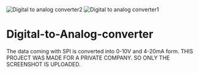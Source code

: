 ![Digital to analog converter2](https://user-images.githubusercontent.com/45290421/125198188-8e31bd80-e269-11eb-9c0a-07008f547788.PNG)
![Digital to analog converter1](https://user-images.githubusercontent.com/45290421/125198189-8eca5400-e269-11eb-9635-e542d1cf4870.PNG)
# Digital-to-Analog-converter
The data coming with SPI is converted into 0-10V and 4-20mA form. THIS PROJECT WAS MADE FOR A PRIVATE COMPANY. SO ONLY THE SCREENSHOT IS UPLOADED.
